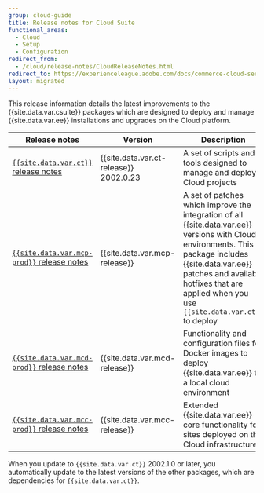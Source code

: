 ```yaml
---
group: cloud-guide
title: Release notes for Cloud Suite
functional_areas:
  - Cloud
  - Setup
  - Configuration
redirect_from:
  - /cloud/release-notes/CloudReleaseNotes.html
redirect_to: https://experienceleague.adobe.com/docs/commerce-cloud-service/user-guide/release-notes/cloud-tools-suite.html
layout: migrated
---
```


This release information details the latest improvements to the {{site.data.var.csuite}} packages which are designed to deploy and manage {{site.data.var.ee}} installations and upgrades on the Cloud platform.

| Release notes                                | Version                                    | Description                                                                                                                                                                                                                 | Package source                                      |
| -------------------------------------------- | ------------------------------------------ | --------------------------------------------------------------------------------------------------------------------------------------------------------------------------------------------------------------------------- | --------------------------------------------------- |
| [`{{site.data.var.ct}}` release notes]       | {{site.data.var.ct-release}}<br/>2002.0.23 | A set of scripts and tools designed to manage and deploy Cloud projects                                                                                                                                                     | [{{site.data.var.ct}}][ece package]                 |
| [`{{site.data.var.mcp-prod}}` release notes] | {{site.data.var.mcp-release}}              | A set of patches which improve the integration of all {{site.data.var.ee}} versions with Cloud environments. This package includes {{site.data.var.ee}} patches and available hotfixes that are applied when you use `{{site.data.var.ct}}` to deploy | [{{site.data.var.mcp-package}}][Patches package]    |
| [`{{site.data.var.mcd-prod}}` release notes] | {{site.data.var.mcd-release}}              | Functionality and configuration files for Docker images to deploy {{site.data.var.ee}} to a local cloud environment                                                                                                             | [{{site.data.var.mcd-package}}][Docker package]     |
| [`{{site.data.var.mcc-prod}}` release notes] | {{site.data.var.mcc-release}}              | Extended {{site.data.var.ee}} core functionality for sites deployed on the Cloud infrastructure                                                                                                                                       | [{{site.data.var.mcc-package}}][Components package] |

When you update to `{{site.data.var.ct}}` 2002.1.0 or later, you automatically update to the latest versions of the other packages, which are dependencies for `{{site.data.var.ct}}`.

<!--Link definitions-->

[`{{site.data.var.ct}}` release notes]: {{site.baseurl}}/cloud/release-notes/ece-release-notes.html
[`{{site.data.var.mcc-prod}}` release notes]: {{site.baseurl}}/cloud/release-notes/mcc-release-notes.html
[`{{site.data.var.mcd-prod}}` release notes]: {{site.baseurl}}/cloud/release-notes/mcd-release-notes.html
[`{{site.data.var.mcp-prod}}` release notes]: {{site.baseurl}}/cloud/release-notes/mcp-release-notes.html
[ece package]: https://github.com/magento/ece-tools/tree/2002.1
[Docker package]: https://github.com/magento/magento-cloud-docker/tree/1.0
[Components package]: https://github.com/magento/magento-cloud-components/tree/1.0.2
[Patches package]: https://github.com/magento/magento-cloud-patches/tree/1.0.1
